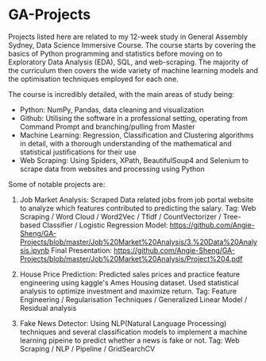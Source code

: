 # GA-Projects

Projects listed here are related to my 12-week study in General Assembly Sydney, Data Science Immersive Course. The course starts by covering the basics of Python programming and statistics before moving on to Exploratory Data Analysis (EDA), SQL, and web-scraping. The majority of the curriculum then covers the wide variety of machine learning models and the optimisation techniques employed for each one.

The course is incredibly detailed, with the main areas of study being:
- Python: NumPy, Pandas, data cleaning and visualization
- Github: Utilising the software in a professional setting, operating from Command Prompt and branching/pulling from Master
- Machine Learning: Regression, Classification and Clustering algorithms in detail, with a thorough understanding of the mathematical and statistical justifications for their use
- Web Scraping: Using Spiders, XPath, BeautifulSoup4 and Selenium to scrape data from websites and processing using Python

Some of notable projects are:
1. Job Market Analysis:
Scraped Data related jobs from job portal website to analyze which features contributed to predicting the salary.
Tag: Web Scraping / Word Cloud / Word2Vec / Tfidf / CountVectorizer / Tree-based Classifier / Logistic Regression
Model: https://github.com/Angie-Sheng/GA-Projects/blob/master/Job%20Market%20Analysis/3.%20Data%20Analysis.ipynb
Final Presentation: https://github.com/Angie-Sheng/GA-Projects/blob/master/Job%20Market%20Analysis/Project%204.pdf

2. House Price Prediction:
Predicted sales prices and practice feature engineering using kaggle's Ames Housing dataset. Used statistical analysis to optimize investment and maximize return.
Tag: Feature Engineering / Regularisation Techniques / Generalized Linear Model / Residual analysis 

3. Fake News Detector:
Using NLP(Natural Language Processing) techniques and several classification models to implement a machine learning pipeine to predict whether a news is fake or not.
Tag: Web Scraping / NLP / Pipeline / GridSearchCV
